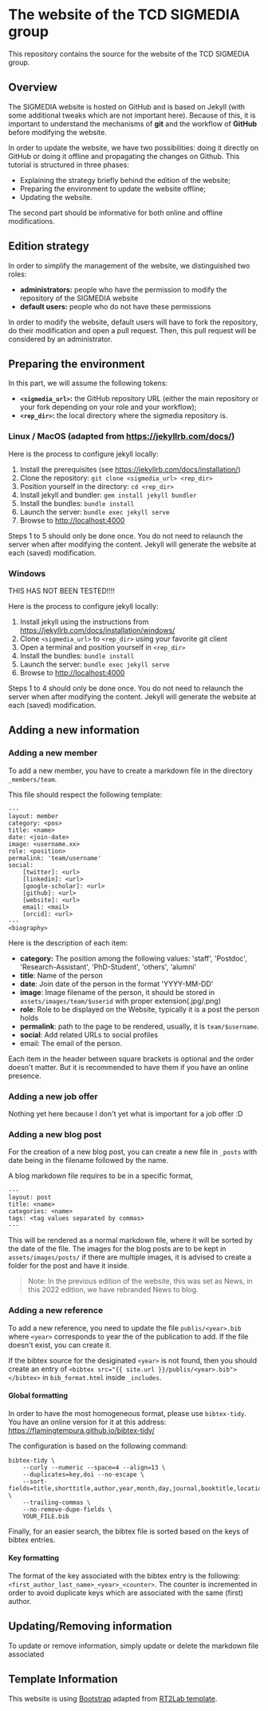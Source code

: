 # The website of the TCD SIGMEDIA group

This repository contains the source for the website of the TCD SIGMEDIA group.

## Overview

The SIGMEDIA website is hosted on GitHub and is based on Jekyll (with some additional tweaks which are not important here).
Because of this, it is important to understand the mechanisms of **git** and the workflow of **GitHub** before modifying the website.

In order to update the website, we have two possibilities:
doing it directly on GitHub or doing it offline and propagating the changes on Github.
This tutorial is structured in three phases:

-   Explaining the strategy briefly behind the edition of the website;
-   Preparing the environment to update the website offline;
-   Updating the website.

The second part should be informative for both online and offline modifications.


## Edition strategy

In order to simplify the management of the website, we distinguished two roles:

-   **administrators:** people who have the permission to modify the repository of the SIGMEDIA website
-   **default users:** people who do not have these permissions

In order to modify the website, default users will have to fork the repository, do their modification and open a pull request.
Then, this pull request will be considered by an administrator.


## Preparing the environment

In this part, we will assume the following tokens:

-   **`<sigmedia_url>`:** the GitHub repository URL (either the main repository or your fork depending on your role and your workflow);
-   **`<rep_dir>`:** the local directory where the sigmedia repository is.


### Linux / MacOS (adapted from <https://jekyllrb.com/docs/>)

Here is the process to configure jekyll locally:

1.  Install the prerequisites (see <https://jekyllrb.com/docs/installation/>)
2.  Clone the repository: `git clone <sigmedia_url> <rep_dir>`
3.  Position yourself in the directory: `cd <rep_dir>`
4.  Install jekyll and bundler: `gem install jekyll bundler`
5.  Install the bundles: `bundle install`
6.  Launch the server: `bundle exec jekyll serve`
7.  Browse to <http://localhost:4000>

Steps 1 to 5 should only be done once.
You do not need to relaunch the server when after modifying the content.
Jekyll will generate the website at each (saved) modification.


### Windows

<div class="warning" id="org6bc9a0e">
<p>
THIS HAS NOT BEEN TESTED!!!!
</p>

</div>

Here is the process to configure jekyll locally:

1.  Install jekyll using the instructions from <https://jekyllrb.com/docs/installation/windows/>
2.  Clone `<sigmedia_url>` to `<rep_dir>` using your favorite git client
3.  Open a terminal and position yourself in `<rep_dir>`
4.  Install the bundles: `bundle install`
5.  Launch the server: `bundle exec jekyll serve`
6.  Browse to <http://localhost:4000>

Steps 1 to 4 should only be done once.
You do not need to relaunch the server when after modifying the content.
Jekyll will generate the website at each (saved) modification.


## Adding a new information

### Adding a new member

To add a new member, you have to create a markdown file in the directory
`_members/team`.

This file should respect the following template:

    ---
    layout: member
    category: <pos>
    title: <name>
    date: <join-date>
    image: <username.xx>
    role: <position>
    permalink: 'team/username'
    social:
        [twitter]: <url>
        [linkedin]: <url>
        [google-scholar]: <url>
        [github]: <url>
        [website]: <url>
        email: <mail>
        [orcid]: <url>
    ---
    <biography>

Here is the description of each item:

-   **category:** The position among the following values: 'staff', 'Postdoc',
    'Research-Assistant', 'PhD-Student', 'others', 'alumni'
-   **title**: Name of the person
-   **date**: Join date of the person in the format 'YYYY-MM-DD'
-   **image**: Image filename of the person, it should be stored in
    `assets/images/team/$userid` with proper extension(.jpg/.png)
-   **role**:  Role to be displayed on the Website, typically it is a post the person holds
-   **permalink**: path to the page to be rendered, usually, it is `team/$username`.
-   **social**: Add related URLs to social profiles
-   email: The email of the person.

Each item in the header between square brackets is optional and the order
doesn't matter. But it is recommended to have them if you have an online presence.


### Adding a new job offer

Nothing yet here because I don't yet what is important for a job offer :D

### Adding a new blog post

For the creation of a new blog post, you can create a new file in `_posts` with date
being in the filename followed by the name.

A blog markdown file requires to be in a specific format,

    ---
    layout: post
    title: <name>
    categories: <name>
    tags: <tag values separated by commas>
    ---

This will be rendered as a normal markdown file, where it will be sorted by the date of the file.
The images for the blog posts are to be kept in `assets/images/posts/`
if there are multiple images, it is advised to create a folder for the post and
have it inside.

> Note: In the previous edition of the website, this was set as News, in this
> 2022 edition, we have rebranded News to blog.
### Adding a new reference

To add a new reference, you need to update the file `publis/<year>.bib` where `<year>` corresponds to year the of the publication to add.
If the file doesn't exist, you can create it.

If the bibtex source for the desiginated `<year>` is not found, then you should
create an entry of `<bibtex src="{{ site.url }}/publis/<year>.bib"></bibtex>` in
`bib_format.html` inside `_includes`.

#### Global formatting

In order to have the most homogeneous format, please use `bibtex-tidy`.
You have an online version for it at this address: <https://flamingtempura.github.io/bibtex-tidy/>

The configuration is based on the following command:

    bibtex-tidy \
        --curly --numeric --space=4 --align=13 \
        --duplicates=key,doi --no-escape \
        --sort-fields=title,shorttitle,author,year,month,day,journal,booktitle,location,on,publisher,address,series,volume,number,pages,doi,isbn,issn,url,urldate,copyright,category,note,metadata \
        --trailing-commas \
        --no-remove-dupe-fields \
        YOUR_FILE.bib

Finally, for an easier search, the bibtex file is sorted based on the keys of bibtex entries.

#### Key formatting

The format of the key associated with the bibtex entry is the following: `<first_author_last_name>_<year>_<counter>`.
The counter is incremented in order to avoid duplicate keys which are associated with the same (first) author.

## Updating/Removing information

To update or remove information, simply update or delete the markdown file associated

## Template Information

This website is using [Bootstrap](https://getbootstrap.com/) adapted from
[RT2Lab template](https://github.com/rt2lab/rt2lab.github.io).
